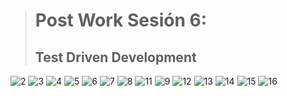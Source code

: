 > # Post Work Sesión 6:
> ## Test Driven Development
>

![2](https://user-images.githubusercontent.com/103444882/167027374-ef41c491-d7af-4515-86cf-a5c7f8ee2b82.png)
![3](https://user-images.githubusercontent.com/103444882/167027377-54d0a6e2-330e-42a1-b6da-0ac8a0da6a31.png)
![4](https://user-images.githubusercontent.com/103444882/167027378-68ff2c59-d3fe-4dda-8543-e2992592c24d.png)
![5](https://user-images.githubusercontent.com/103444882/167027379-53e2319b-99dd-4d00-9df0-65485715149b.png)
![6](https://user-images.githubusercontent.com/103444882/167027389-1066f977-8f1a-476c-a125-f72fa9ea6e37.png)
![7](https://user-images.githubusercontent.com/103444882/167027390-bb72b05e-14eb-473e-959a-e133b3ce829d.png)
![8](https://user-images.githubusercontent.com/103444882/167027392-fcea7139-2271-417b-a5f3-70627f2e1a84.png)
![11](https://user-images.githubusercontent.com/103444882/167027399-22a9f536-40bd-4817-a36f-ebddd77b52ae.png)
![9](https://user-images.githubusercontent.com/103444882/167027394-311d6278-62e9-455d-9787-3b5ac11b13b9.png)
![12](https://user-images.githubusercontent.com/103444882/167027405-3a6744b3-9726-4a5d-b096-49158fa83060.png)
![13](https://user-images.githubusercontent.com/103444882/167027408-8f0fed0a-c08d-43d8-b565-5dac794eb287.png)
![14](https://user-images.githubusercontent.com/103444882/167027414-8bfa5e16-862d-494a-8eb1-48897b115ae5.png)
![15](https://user-images.githubusercontent.com/103444882/167027416-10643b39-b53f-4c07-884b-e470aa6d2aac.png)
![16](https://user-images.githubusercontent.com/103444882/167027420-756b290f-3244-4636-bc1f-d21624932fca.png)
